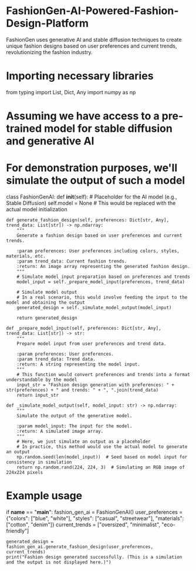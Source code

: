 # FashionGen-AI-Powered-Fashion-Design-Platform
FashionGen uses generative AI and stable diffusion techniques to create unique fashion designs based on user preferences and current trends, revolutionizing the fashion industry.
# Importing necessary libraries
from typing import List, Dict, Any
import numpy as np

# Assuming we have access to a pre-trained model for stable diffusion and generative AI
# For demonstration purposes, we'll simulate the output of such a model

class FashionGenAI:
    def __init__(self):
        # Placeholder for the AI model (e.g., Stable Diffusion)
        self.model = None  # This would be replaced with the actual model initialization

    def generate_fashion_design(self, preferences: Dict[str, Any], trend_data: List[str]) -> np.ndarray:
        """
        Generate a fashion design based on user preferences and current trends.
        
        :param preferences: User preferences including colors, styles, materials, etc.
        :param trend_data: Current fashion trends.
        :return: An image array representing the generated fashion design.
        """
        # Simulate model input preparation based on preferences and trends
        model_input = self._prepare_model_input(preferences, trend_data)
        
        # Simulate model output
        # In a real scenario, this would involve feeding the input to the model and obtaining the output
        generated_design = self._simulate_model_output(model_input)
        
        return generated_design

    def _prepare_model_input(self, preferences: Dict[str, Any], trend_data: List[str]) -> str:
        """
        Prepare model input from user preferences and trend data.
        
        :param preferences: User preferences.
        :param trend_data: Trend data.
        :return: A string representing the model input.
        """
        # This function would convert preferences and trends into a format understandable by the model
        input_str = "Fashion design generation with preferences: " + str(preferences) + " and trends: " + ", ".join(trend_data)
        return input_str

    def _simulate_model_output(self, model_input: str) -> np.ndarray:
        """
        Simulate the output of the generative model.
        
        :param model_input: The input for the model.
        :return: A simulated image array.
        """
        # Here, we just simulate an output as a placeholder
        # In practice, this method would use the actual model to generate an output
        np.random.seed(len(model_input))  # Seed based on model input for consistency in simulation
        return np.random.rand(224, 224, 3)  # Simulating an RGB image of 224x224 pixels

# Example usage
if __name__ == "__main__":
    fashion_gen_ai = FashionGenAI()
    user_preferences = {"colors": ["blue", "white"], "styles": ["casual", "streetwear"], "materials": ["cotton", "denim"]}
    current_trends = ["oversized", "minimalist", "eco-friendly"]

    generated_design = fashion_gen_ai.generate_fashion_design(user_preferences, current_trends)
    print("Fashion design generated successfully. (This is a simulation and the output is not displayed here.)")
